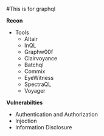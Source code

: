 #This is for graphql 

**Recon**
- Tools
  - Altair
  - InQL
  - Graphw00f
  - Clairvoyance
  - Batchql
  - Commix 
  - EyeWitness
  - SpectraQL
  - Voyager

 
**Vulnerabilties**
- Authentication and Authorization
- Injection
- Information Disclosure

